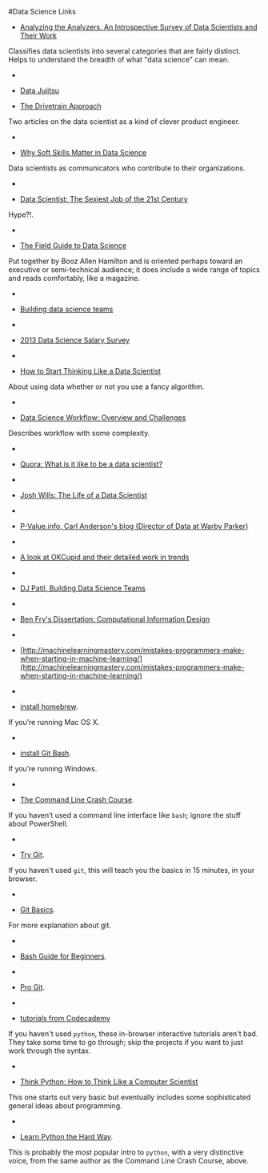 #Data Science Links

* [Analyzing the Analyzers. An Introspective Survey of Data Scientists and Their Work](http://cdn.oreillystatic.com/oreilly/radarreport/0636920029014/Analyzing_the_Analyzers.pdf)
 
 Classifies data scientists into several categories that are fairly distinct. Helps to understand the breadth of what "data science" can mean.

-

* [Data Jujitsu](http://radar.oreilly.com/2012/07/data-jujitsu.html) 

* [The Drivetrain Approach](http://strata.oreilly.com/2012/03/drivetrain-approach-data-products.html)
 
 Two articles on the data scientist as a kind of clever product engineer.

-

* [Why Soft Skills Matter in Data Science](http://data-informed.com/soft-skills-matter-data-science)
 
 Data scientists as communicators who contribute to their organizations.

-

* [Data Scientist: The Sexiest Job of the 21st    Century](http://hbr.org/2012/10/data-scientist-the-sexiest-job-of-the-21st-century/)
 
 Hype?!.

-

* [The Field Guide to Data Science](http://www.boozallen.com/content/dam/boozallen/media/file/The-Field-Guide-to-Data-Science.pdf)

 Put together by Booz Allen Hamilton and is oriented perhaps toward an executive or semi-technical audience; it does include a wide range of topics and reads comfortably, like a magazine.

-

* [Building data science teams](http://radar.oreilly.com/2011/09/building-data-science-teams.html)

-

* [2013 Data Science Salary Survey](http://www.oreilly.com/data/free/files/stratasurvey.pdf)

-

* [How to Start Thinking Like a Data Scientist](http://blogs.hbr.org/2013/11/how-to-start-thinking-like-a-data-scientist/) 
 
 About using data whether or not you use a fancy algorithm.

-

* [Data Science Workflow: Overview and Challenges](http://cacm.acm.org/blogs/blog-cacm/169199-data-science-workflow-overview-and-challenges/fulltext) 
 
 Describes workflow with some complexity.

-

* <a href="http://www.quora.com/Data-Science/What-is-it-like-to-be-a-data-scientist">Quora: What is it like to be a data scientist?</a>

-

* <a href="http://www.youtube.com/watch?v=h9vQIPfe2uU"> Josh Wills: The Life of a Data Scientist</a>

-

* <a href="http://www.p-value.info/"> P-Value.info, Carl Anderson's blog (Director of Data at Warby Parker)</a>

-

* <a href="http://blog.okcupid.com/"> A look at OKCupid and their detailed work in trends</a>

-

* <a href="http://radar.oreilly.com/2011/09/building-data-science-teams.html">DJ Patil, Building Data Science Teams</a>

-

* <a href="http://benfry.com/phd/">Ben Fry's Dissertation: Computational Information Design </a>

-

* [http://machinelearningmastery.com/mistakes-programmers-make-when-starting-in-machine-learning/](http://machinelearningmastery.com/mistakes-programmers-make-when-starting-in-machine-learning/)

-

* [install homebrew](http://brew.sh/#install). 
 
 If you’re running Mac OS X.
 
-

* [install Git Bash](http://openhatch.org/missions/windows-setup/install-git-bash).

 If you’re running Windows.

-

* [The Command Line Crash Course](http://cli.learncodethehardway.org/book/). 
 
 If you haven’t used a command line interface like `bash`; ignore the stuff about PowerShell.

-

* [Try Git](http://try.github.io/).
 
 If you haven't used `git`, this will teach you the basics in 15 minutes, in your browser. 

-

* [Git Basics](https://www.atlassian.com/git/tutorial/git-basics).

 For more explanation about git.

-

* [Bash Guide for Beginners](http://writers.fultus.com/garrels/ebooks/Machtelt_Garrels_Bash_Guide_for_Beginners_2nd_Ed.pdf).
  
- 

* [Pro Git](http://git-scm.com/book).

-

*  [tutorials from Codecademy](http://www.codecademy.com/tracks/python)
 
 If you haven't used `python`, these in-browser interactive tutorials aren't bad. They take some time to go through; skip the projects if you want to just work through the syntax.

-

* [Think Python: How to Think Like a Computer Scientist](http://www.greenteapress.com/thinkpython/thinkpython.pdf)

 This one starts out very basic but eventually includes some sophisticated general ideas about programming.

-

* [Learn Python the Hard Way](http://learnpythonthehardway.org/book/).

 This is probably the most popular intro to `python`, with a very distinctive voice, from the same author as the Command Line Crash Course, above.


